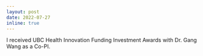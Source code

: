 ```yaml
---
layout: post
date: 2022-07-27 
inline: true
---
```

I received UBC Health Innovation Funding Investment Awards with Dr. Gang Wang as a Co-PI.